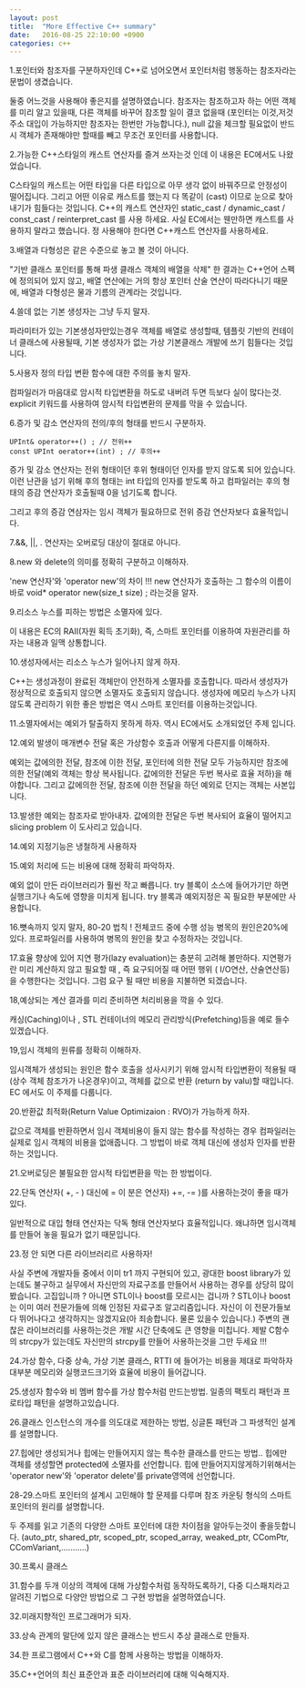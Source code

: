 ```yaml
---
layout: post
title:  "More Effective C++ summary"
date:   2016-08-25 22:10:00 +0900
categories: c++
---
```


1.포인터와 참조자를 구분하자인데 C++로 넘어오면서 포인터처럼 행동하는 참조자라는 문법이 생겼습니다.

둘중 어느것을 사용해야 좋은지를 설명하였습니다.
참조자는 참조하고자 하는 어떤 객체를 미리 알고 있을때, 다른 객체를 바꾸어 참조할 일이 결코 없을때 (포인터는 이것,저것 주소 대입이 가능하지만 참조자는 한번만 가능합니다.), null 값을 체크할 필요없이 반드시 객체가 존재해야만 할때를 빼고 무조건 포인터를 사용합니다.

2.가능한 C++스타일의 캐스트 연산자를 즐겨 쓰자는것 인데 이 내용은 EC에서도 나왔었습니다.

C스타일의 캐스트는 어떤 타입을 다른 타입으로 아무 생각 없이 바꿔주므로 안정성이 떨어집니다.
그리고 어떤 이유로 캐스트를 했는지 다 똑같이 (cast) 이므로 눈으로 찾아내기가 힘들다는 것입니다. C++의 캐스트 연산자인 static_cast / dynamic_cast / const_cast / reinterpret_cast 를 사용 하세요. 사실 EC에서는 웬만하면 캐스트를 사용하지 말라고 했습니다. 정 사용해야 한다면 C++캐스트 연산자를 사용하세요.

3.배열과 다형성은 같은 수준으로 놓고 볼 것이 아니다.

"기반 클래스 포인터를 통해 파생 클래스 객체의 배열을 삭제" 한 결과는 C++언어 스펙에 정의되어 있지 않고, 배열 연산에는 거의 항상 포인터 산술 연산이 따라다니기 때문에, 배열과 다형성은 물과 기름의 관계라는 것입니다.

4.쓸데 없는 기본 생성자는 그냥 두지 말자.

파라미터가 있는 기본생성자만있는경우 객체를 배열로 생성할때, 템플릿 기반의 컨테이너 클래스에 사용될때, 기본 생성자가 없는 가상 기본클래스 개발에 쓰기 힘들다는 것입니다.

5.사용자 정의 타입 변환 함수에 대한 주의를 놓치 말자.

컴파일러가 마음대로 암시적 타입변환을 하도로 내버려 두면 득보다 실이 많다는것.
explicit 키워드를 사용하여 암시적 타입변환의 문제를 막을 수 있습니다.

6.증가 및 감소 연산자의 전의/후의 형태를 반드시 구분하자.

```
UPInt& operator++() ; // 전위++
const UPInt oerator++(int) ; // 후의++
```

증가 및 감소 연산자는 전위 형태이던 후위 형태이던 인자를 받지 않도록 되어 있습니다.
이런 난관을 넘기 위해 후의 형태는 int 타입의 인자를 받도록 하고 컴파일러는 후의 형태의 증감 연산자가 호출될때 0을 넘기도록 합니다.

그리고 후의 증감 연삼자는 임시 객체가 필요하므로 전위 증감 연산자보다 효율적입니다.

7.&&, ||, . 연산자는 오버로딩 대상이 절대로 아니다.

8.new 와 delete의 의미를 정확히 구분하고 이해하자.

'new 연산자'와 'operator new'의 차이 !!!
new 연산자가 호출하는 그 함수의 이름이 바로 void* operator new(size_t size) ; 라는것을 알자.

9.리소스 누스를 피하는 방법은 소멸자에 있다.

이 내용은 EC의 RAII(자원 획득 초기화), 즉, 스마트 포인터를 이용하여 자원관리를 하자는 내용과 일맥 상통합니다.

10.생성자에서는 리소스 누스가 일어나지 않게 하자.

C++는 생성과정이 완료된 객체만이 안전하게 소멸자를 호출합니다. 따라서 생성자가 정상적으로 호출되지 않으면 소멸자도 호출되지 않습니다. 생성자에 메모리 누스가 나지 않도록 관리하기 위한 좋은 방법은 역시 스마트 포인터를 이용하는것입니다.

11.소멸자에서는 예외가 탈출하지 못하게 하자. 역시 EC에서도 소개되었던 주제 입니다.

12.예외 발생이 매개변수 전달 혹은 가상함수 호출과 어떻게 다른지를 이해하자.

예외는 값에의한 전달, 참조에 이한 전달, 포인터에 의한 전달 모두 가능하지만  참조에 의한 전달(예외 객체는 항상 복사됩니다. 값에의한 전달은 두번 복사로 효율 저하)을 해야합니다. 그리고 값에의한 전달, 참조에 이한 전달을 하던  예외로 던지는 객체는 사본입니다.

13.발생한 예외는 참조자로 받아내자. 값에의한 전달은 두번 복사되어 효율이 떨어지고 slicing problem 이 도사리고 있습니다.

14.예외 지정기능은 냉철하게 사용하자

15.예외 처리에 드는 비용에 대해 정확히 파악하자.

예외 없이 만든 라이브러리가 훨씬 작고 빠릅니다.
try 블록이 소스에 들어가기만 하면 실행크기나 속도에 영향을 미치게 됩니다.
try 블록과 예외지정은 꼭 필요한 부분에만 사용합니다.

16.뼛속까지 잊지 말자, 80-20 법칙 ! 전체코드 중에 수행 성능 병목의 원인은20%에 있다. 프로파일러를 사용하여 병목의 원인을 찾고 수정하자는 것입니다.

17.효율 향상에 있어 지연 평가(lazy evaluation)는 충분히 고려해 볼만하다. 지연평가란 미리 계산하지 않고 필요할 때 , 즉 요구되어질 때 어떤 행위 ( I/O연산, 산술연산등)을 수행한다는 것입니다. 그럼 요구 될 때만 비용을 지불하면 되겠습니다.

18,예상되는 계산 결과를 미리 준비하면 처리비용을 깍을 수 있다.

캐싱(Caching)이나 , STL 컨테이너의 메모리 관리방식(Prefetching)등을 예로 들수 있겠습니다.

19,임시 객체의 원류를 정확히 이해하자.

임시객체가 생성되는 원인은 함수 호출을 성사시키기 위해 암시적 타입변환이 적용될 때(상수 객체 참조가가 나온경우)이고, 객체를 값으로 반환 (return by valu)할 때입니다. EC 에서도 이 주제를 다룹니다.

20.반환값 최적화(Return Value Optimizaion : RVO)가 가능하게 하자.

값으로 객체를 반환하면서 임시 객체비용이 들지 않는 함수를 작성하는 경우 컴파일러는 실제로 임시 객체의 비용을 없애줍니다. 그 방법이 바로 객체 대신에 생성자 인자를 반환하는 것입니다.

21.오버로딩은 불필요한 암시적 타입변환을 막는 한 방법이다.

22.단독 연산자( +, - ) 대신에 = 이 분은 연산자) +=, -= )를 사용하는것이 좋을 때가 있다.

일반적으로 대입 형태 연산자는 닥독 형태 연산자보다 효율적입니다. 왜냐하면 임시객체를 만들어 놓을 필요가 없기 때문입니다.

23.정 안 되면 다른 라이브러리르 사용하자!

사실 주변에 개발자들 중에서 이미 tr1 까지 구현되어 있고, 광대한 boost library가 있는데도 불구하고 실무에서 자신만의 자료구조를 만들어서 사용하는 경우를 상당히 많이 봤습니다. 고집입니까 ? 아니면 STL이나 boost를 모르시는 겁니까 ?  STL이나 boost는 이미 여러 전문가들에 의해 인정된 자료구조 알고리즘입니다. 자신이 이 전문가들보다 뛰어나다고 생각하지는 않겠지요(아 죄송합니다. 물론 있을수 있습니다.) 주변의 괜찮은 라이브러리를 사용하는것은 개발 시간 단축에도 큰 영향을 미칩니다. 제발 C함수의 strcpy가 있는데도 자신만의 strcpy를 만들어 사용하는것을 그만 두세요 !!!

24.가상 함수, 다중 상속, 가상 기본 클래스, RTTI 에 들어가는 비용을 제대로 파악하자
대부분 메모리와 실행코드크기와 효율에 비용이 들어갑니다.

25.생성자 함수와 비 멤버 함수를 가상 함수처럼 만드는방법. 일종의 팩토리 패턴과 프로타입 패턴을 설명하고있습니다.

26.클래스 인스턴스의 개수를 의도대로 제한하는 방법, 싱글톤 패턴과 그 파생적인 설계를 설명합니다.

27.힙에만 생성되거나 힙에는 만들어지지 않는 특수한 클래스를 만드는 방법..
힙에만 객체를 생성할면 protected에  소멸자를 선언합니다. 힙에 만들어지지않게하기위해서는
'operator new'와 'operator delete'를  private영역에 선언합니다.

28-29.스마트 포인터의 설계시 고민해야 할 문제를 다루며 참조 카운팅 형식의 스마트 포인터의 원리를 설명합니다.

두 주제를 읽고 기존의 다양한 스마트 포인터에 대한 차이점을 알아두는것이 좋을듯합니다.
(auto_ptr, shared_ptr, scoped_ptr, scoped_array, weaked_ptr, CComPtr, CComVariant,...........)

30.프록시 클래스

31.함수를 두개 이상의 객체에 대해 가상함수처럼 동작하도록하기, 다중 디스패치라고 알려진 기법으로 다양안 방법으로 그 구현 방법을 설명하였습니다.

32.미래지향적인 프로그래머가 되자.

33.상속 관계의 말단에 있지 않은 클래스는 반드시 추상 클래스로 만들자.

34.한 프로그램에서 C++와 C를 함께 사용하는 방법을 이해하자.

35.C++언어의 최신 표준안과 표준 라이브러리에 대해 익숙해지자.